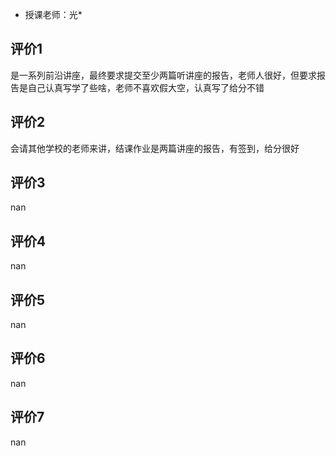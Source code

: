 - 授课老师：光* 

## 评价1

是一系列前沿讲座，最终要求提交至少两篇听讲座的报告，老师人很好，但要求报告是自己认真写学了些啥，老师不喜欢假大空，认真写了给分不错
## 评价2

会请其他学校的老师来讲，结课作业是两篇讲座的报告，有签到，给分很好
## 评价3

nan
## 评价4

nan
## 评价5

nan
## 评价6

nan
## 评价7

nan
